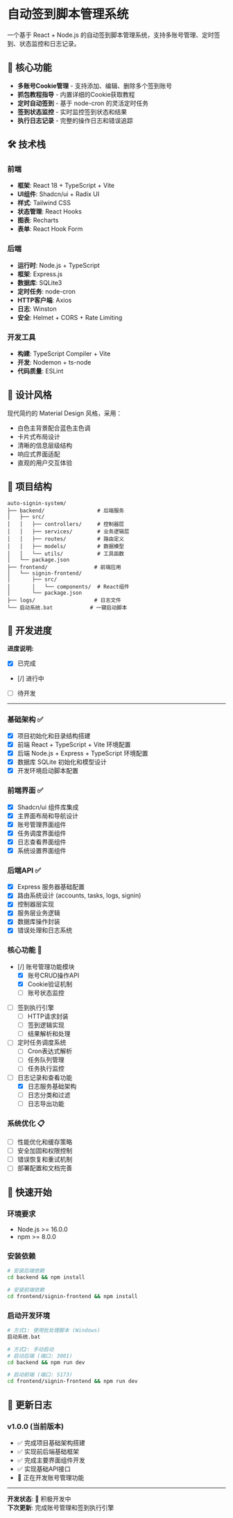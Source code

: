 # 自动签到脚本管理系统

一个基于 React + Node.js 的自动签到脚本管理系统，支持多账号管理、定时签到、状态监控和日志记录。

## 🚀 核心功能

- **多账号Cookie管理** - 支持添加、编辑、删除多个签到账号
- **抓包教程指导** - 内置详细的Cookie获取教程
- **定时自动签到** - 基于 node-cron 的灵活定时任务
- **签到状态监控** - 实时监控签到状态和结果
- **执行日志记录** - 完整的操作日志和错误追踪

## 🛠️ 技术栈

### 前端
- **框架**: React 18 + TypeScript + Vite
- **UI组件**: Shadcn/ui + Radix UI
- **样式**: Tailwind CSS
- **状态管理**: React Hooks
- **图表**: Recharts
- **表单**: React Hook Form

### 后端
- **运行时**: Node.js + TypeScript
- **框架**: Express.js
- **数据库**: SQLite3
- **定时任务**: node-cron
- **HTTP客户端**: Axios
- **日志**: Winston
- **安全**: Helmet + CORS + Rate Limiting

### 开发工具
- **构建**: TypeScript Compiler + Vite
- **开发**: Nodemon + ts-node
- **代码质量**: ESLint

## 🎨 设计风格

现代简约的 Material Design 风格，采用：
- 白色主背景配合蓝色主色调
- 卡片式布局设计
- 清晰的信息层级结构
- 响应式界面适配
- 直观的用户交互体验

## 📁 项目结构

```
auto-signin-system/
├── backend/                 # 后端服务
│   ├── src/
│   │   ├── controllers/     # 控制器层
│   │   ├── services/        # 业务逻辑层
│   │   ├── routes/          # 路由定义
│   │   ├── models/          # 数据模型
│   │   └── utils/           # 工具函数
│   └── package.json
├── frontend/               # 前端应用
│   └── signin-frontend/
│       ├── src/
│       │   └── components/  # React组件
│       └── package.json
├── logs/                   # 日志文件
└── 启动系统.bat            # 一键启动脚本
```

## 🚦 开发进度

**进度说明:**
- [X] 已完成
- [/] 进行中  
- [ ] 待开发

---

### 基础架构 ✅
- [X] 项目初始化和目录结构搭建
- [X] 前端 React + TypeScript + Vite 环境配置
- [X] 后端 Node.js + Express + TypeScript 环境配置
- [X] 数据库 SQLite 初始化和模型设计
- [X] 开发环境启动脚本配置

### 前端界面 ✅
- [X] Shadcn/ui 组件库集成
- [X] 主界面布局和导航设计
- [X] 账号管理界面组件
- [X] 任务调度界面组件
- [X] 日志查看界面组件
- [X] 系统设置界面组件

### 后端API ✅
- [X] Express 服务器基础配置
- [X] 路由系统设计 (accounts, tasks, logs, signin)
- [X] 控制器层实现
- [X] 服务层业务逻辑
- [X] 数据库操作封装
- [X] 错误处理和日志系统

### 核心功能 🔄
- [/] 账号管理功能模块
  - [X] 账号CRUD操作API
  - [X] Cookie验证机制
  - [ ] 账号状态监控
- [ ] 签到执行引擎
  - [ ] HTTP请求封装
  - [ ] 签到逻辑实现
  - [ ] 结果解析和处理
- [ ] 定时任务调度系统
  - [ ] Cron表达式解析
  - [ ] 任务队列管理
  - [ ] 任务执行监控
- [ ] 日志记录和查看功能
  - [X] 日志服务基础架构
  - [ ] 日志分类和过滤
  - [ ] 日志导出功能

### 系统优化 📋
- [ ] 性能优化和缓存策略
- [ ] 安全加固和权限控制
- [ ] 错误恢复和重试机制
- [ ] 部署配置和文档完善

## 🔧 快速开始

### 环境要求
- Node.js >= 16.0.0
- npm >= 8.0.0

### 安装依赖
```bash
# 安装后端依赖
cd backend && npm install

# 安装前端依赖  
cd frontend/signin-frontend && npm install
```

### 启动开发环境
```bash
# 方式1: 使用批处理脚本 (Windows)
启动系统.bat

# 方式2: 手动启动
# 启动后端 (端口: 3001)
cd backend && npm run dev

# 启动前端 (端口: 5173)  
cd frontend/signin-frontend && npm run dev
```

## 📝 更新日志

### v1.0.0 (当前版本)
- ✅ 完成项目基础架构搭建
- ✅ 实现前后端基础框架
- ✅ 完成主要界面组件开发
- ✅ 实现基础API接口
- 🔄 正在开发账号管理功能

---

**开发状态**: 🚧 积极开发中  
**下次更新**: 完成账号管理和签到执行引擎

